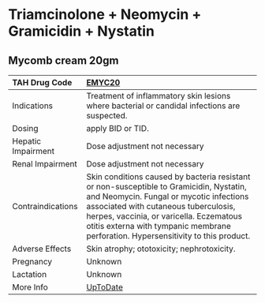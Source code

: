 # Triamcinolone + Neomycin + Gramicidin + Nystatin

## Mycomb cream 20gm

| TAH Drug Code      | [EMYC20](https://www.tahsda.org.tw/drugs/hissearch.php?drug_code=EMYC20)                                                                                                                                                                                                                                    |
|:-------------------|:------------------------------------------------------------------------------------------------------------------------------------------------------------------------------------------------------------------------------------------------------------------------------------------------------------|
| Indications        | Treatment of inflammatory skin lesions where bacterial or candidal infections are suspected.                                                                                                                                                                                                                |
| Dosing             | apply BID or TID.                                                                                                                                                                                                                                                                                           |
| Hepatic Impairment | Dose adjustment not necessary                                                                                                                                                                                                                                                                               |
| Renal Impairment   | Dose adjustment not necessary                                                                                                                                                                                                                                                                               |
| Contraindications  | Skin conditions caused by bacteria resistant or non-susceptible to Gramicidin, Nystatin, and Neomycin. Fungal or mycotic infections associated with cutaneous tuberculosis, herpes, vaccinia, or varicella. Eczematous otitis externa with tympanic membrane perforation. Hypersensitivity to this product. |
| Adverse Effects    | Skin atrophy; ototoxicity; nephrotoxicity.                                                                                                                                                                                                                                                                  |
| Pregnancy          | Unknown                                                                                                                                                                                                                                                                                                     |
| Lactation          | Unknown                                                                                                                                                                                                                                                                                                     |
| More Info          | [UpToDate](https://www.uptodate.com/contents/triamcinolone-and-neomycin-and-gramicidin-and-nystatin-drug-information)                                                                                                                                                                                       |

